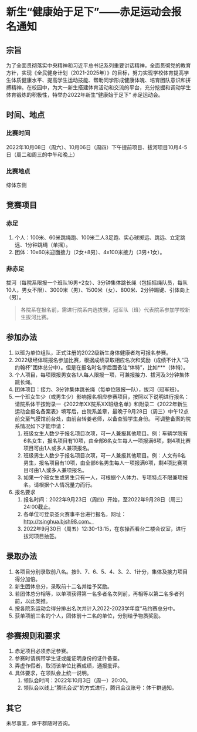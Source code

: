 # 新生“健康始于足下”——赤足运动会报名通知

## 宗旨

为了全面贯彻落实中央精神和习近平总书记系列重要讲话精神，全面贯彻党的教育方针，实现《全民健身计划（2021-2025年）》的目标，努力实现学校体育提高学生体质健康水平、提高学生运动技能、帮助同学形成健康体魄、培育团队意识和拼搏精神。在校园中，为大一新生搭建体育活动和交流的平台，充分挖掘和调动学生体育锻炼的积极性，特举办2022年新生“健康始于足下” 赤足运动会。

## 时间、地点

### 比赛时间

2022年10月08日（周六）、10月06日（周四）下午提前项目、拔河项目10月4-5日（周二和周三的中午和晚上）

### 比赛地点

综体东侧

## 竞赛项目

### 赤足

1. 个人：100米、60米跳绳跑、100米二人3足跑、实心球掷远、跳远、立定跳远、1分钟跳绳（单摇）。
2. 团体：10x60米迎面接力（2女+8男）、4x100米接力（3男+1女）。

### 非赤足

拔河（每院系限报一个班队16男+2女）、3分钟集体跳长绳（包括摇绳队员，每队10人，男女不限）、3000米（男）、1500米（女）、800米、2分钟踢键、引体向上（男）。

> 各院系在报名前，需进行院系内选拔赛，冠军队（班）代表院系参加学校新生拔河比赛。

## 参加办法

1. 以班为单位组队，正式注册的2022级新生身体健康者均可报名参赛。
2. 2022级经体班报名参加比赛，根据成绩录取相应名次和奖励（成绩不计入“马约翰杯”团体总分中）。但是在报名时名字后面备注“体特”，比如\*\*\*（体特）。
3. 个人项目，每项限报男女各1人每人限报一项，可兼报接力、拔河及3分钟集体跳长绳。
4. 团体项目：接力、3分钟集体跳长绳（每单位限报一队），拔河（冠军班）。
5. 一个班女生少（或男生少）影响报名相应参赛项目，按照以下说明进行报名：
   请院系体干按附录一《2022年XX院系XX班级名单》和附录二《2022年新生运动会报名备案表》填写后，由院系盖章，最晚于9月28日（周三）中午12点前交至气膜馆前台处，由前台转姜老师，以备查验学生身份。
   可调整备案的院系情况如下才能申请：
   1. 班级女生人数少于报名项目次项，可一人兼报其他项目。例：车辆学院有6名女生，报名项目有10项，由全部6名女生每人一项报满6项，剩4项比赛项目可由1人或多人兼项报名。
   2. 班级男生人数少于报名项目次项，可一人兼报其他项目。例：人文有6名男生，报名项目有10项，由全部6名男生每人一项报满6项，剩4项比赛项目可由1人或多人兼项报名。
   3. 如果一个班女生或男生只有一人，可根据个人体力、专项特点不限兼项报名。请根据个人情况量力而行。
6. 报名要求
   1. 报名时间：2022年9月23日（周四）开始，至2022年9月28日（周三）24:00截止。
   2. 各单位可登录圣火赛事平台进行报名，网址：<http://tsinghua.bjsh98.com。>
   3. 2022年9月30日（周五）12:30-13:15，在东操西看台二楼会议室，进行拔河项目抽签。

## 录取办法

1. 各项目分别录取前八名。按9、7、6、5、4、3、2、1计分，集体及接力项目得分加倍。
2. 新生团体总分，录取前十二名并给予奖励。
3. 若团体总分相等，以单项获得第一名多者名次列前，再相等以第二名多者列前，以此类推。
4. 按各院系运动会得分排出名次并计入2022-2023学年度“马约赛总分中。
5. 获单项前三名的个人，团体前十二名的单位，分别给予物质奖励。

## 参赛规则和要求

1. 赤足项目必须赤足参赛。
2. 参赛时请携带学生证或能证明身份的证件备查。
3. 弄虚作假者，取消该单位比赛成绩，通报批评。
4. 具体要求，在领队会上统一说明。
   1. 领队会时间：2022年10月3日（周一）20:00。
   2. 领队会以线上“腾讯会议”的方式进行，腾讯会议账号：体干群通知。

## 其它

未尽事宜，体干群随时咨询。


